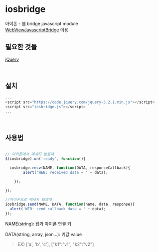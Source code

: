 # iosbridge

아이폰 - 웹 bridge javascript module  
[WebViewJavascriptBridge](https://github.com/marcuswestin/WebViewJavascriptBridge) 이용
<br />



## 필요한 것들

[jQuery](https://jquery.com/)

<br />


## 설치

```javascript
...
<script src="https://code.jquery.com/jquery-3.2.1.min.js"></script>
<script src="iosbridge.js"></script>
...
```
<br />


## 사용법

```javascript

// 아이폰에서 메세지 받을때
$(iosbridge).on('ready', function(){

  iosbridge.recv(NAME, function(DATA, responseCallback){
		alert('WEB: received data = ' + data);
		
	});

});

//아이폰으로 메세지 보낼때
iosbridge.send(NAME, DATA, function(name, data, response){
  alert('WEB: send callback data = ' + data);
});

```

NAME(string): 웹과 아이폰 연결 키

DATA(string, array, json...): 키값 value
> EX) ['a', 'b', 'c'], ["k1":"v1", "k2":"v2"] 







